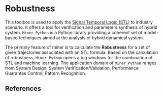 # Robustness
This toolbox is used to apply the [Signal Temporal Logic (STL)](https://link.springer.com/chapter/10.1007/978-3-540-30206-3_12 ) to industry scenario. It offers a tool for verification and parameters synthesis of hybrid system. `Miner_Python` is a Python library providing a coherent set of model-based techniques aimed at the analysis of hybrid dynamical system. 

The primary feature of miner is to calculate the **Robustness** for a set of given trajectories associated with an STL formula. Based on the calculation of robustness, `Miner_Python` opens a big windows for the combination of STL and machine learning. The application domain of `Miner_Python` ranges from System Design, System Verification/Validation, Performance Guarantee Control, Pattern Recognition.

## References
